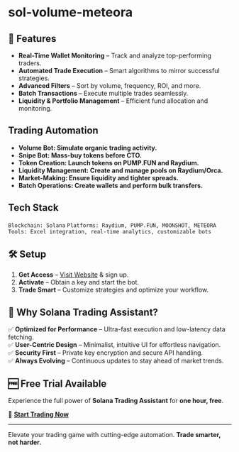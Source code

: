 # sol-volume-meteora

## 🚀 Features
- **Real-Time Wallet Monitoring** – Track and analyze top-performing traders.
- **Automated Trade Execution** – Smart algorithms to mirror successful strategies.
- **Advanced Filters** – Sort by volume, frequency, ROI, and more.
- **Batch Transactions** – Execute multiple trades seamlessly.
- **Liquidity & Portfolio Management** – Efficient fund allocation and monitoring.

## Trading Automation
- **Volume Bot: Simulate organic trading activity.**
- **Snipe Bot: Mass-buy tokens before CTO.**
- **Token Creation: Launch tokens on PUMP.FUN and Raydium.**
- **Liquidity Management: Create and manage pools on Raydium/Orca.**
- **Market-Making: Ensure liquidity and tighter spreads.**
- **Batch Operations: Create wallets and perform bulk transfers.**

## Tech Stack
`Blockchain: Solana`
`Platforms: Raydium, PUMP.FUN, MOONSHOT, METEORA`
`Tools: Excel integration, real-time analytics, customizable bots`

## 🛠 Setup
1. **Get Access** – [Visit Website](https://linktr.ee/solvolumebot) & sign up.
2. **Activate** – Obtain a key and start the bot.
3. **Trade Smart** – Customize strategies and optimize your workflow.

## 🔹 Why Solana Trading Assistant?
✅ **Optimized for Performance** – Ultra-fast execution and low-latency data fetching.  
✅ **User-Centric Design** – Minimalist, intuitive UI for effortless navigation.  
✅ **Security First** – Private key encryption and secure API handling.  
✅ **Always Evolving** – Continuous updates to stay ahead of market trends.  

## 🆓 Free Trial Available
Experience the full power of **Solana Trading Assistant** for **one hour, free**.

🔗 [**Start Trading Now**](https://linktr.ee/solvolumebot)

---

Elevate your trading game with cutting-edge automation. **Trade smarter, not harder.**
